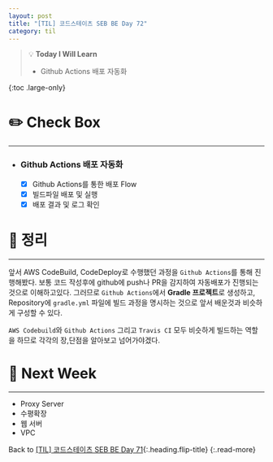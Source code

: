 ```yaml
---
layout: post
title: "[TIL] 코드스테이츠 SEB BE Day 72"
category: til
---
```

> 💡 **Today I Will Learn**
>
> * Github Actions 배포 자동화

{:toc .large-only}

# ✏️ Check Box
***

* ### Github Actions 배포 자동화
  * [x] <label>Github Actions를 통한 배포 Flow</label>
  * [x] <label>빌드파일 배포 및 실행</label>
  * [x] <label>배포 결과 및 로그 확인</label>

# 📌 정리
***

앞서 AWS CodeBuild, CodeDeploy로 수행했던 과정을 `Github Actions`를 통해 진행해봤다. 보통 코드 작성후에 github에 push나 PR을 감지하여 자동배포가 진행되는 것으로 이해하고있다. 그러므로 `Github Actions`에서 **Gradle 프로젝트**로 생성하고, Repository에 `gradle.yml` 파일에 빌드 과정을 명시하는 것으로 앞서 배운것과 비슷하게 구성할 수 있다.

`AWS Codebuild`와 `Github Actions` 그리고 `Travis CI` 모두 비슷하게 빌드하는 역할을 하므로 각각의 장,단점을 알아보고 넘어가야겠다.

# 🎯 Next Week
***

* Proxy Server
* 수평확장
* 웹 서버
* VPC

Back to [[TIL] 코드스테이츠 SEB BE Day 71](220805-til){:.heading.flip-title}
{:.read-more}